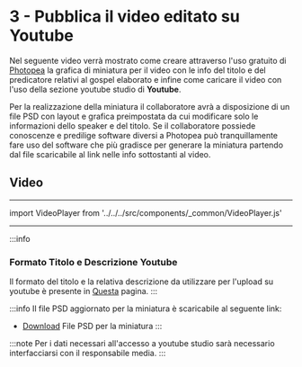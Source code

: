 # 3 - Pubblica il video editato su Youtube

Nel seguente video verrà mostrato come creare attraverso l'uso gratuito di [Photopea](https://www.photopea.com/)  la grafica di miniatura per il video con le info del titolo e del predicatore relativi al gospel elaborato e infine come caricare il video con l'uso della sezione youtube studio di **Youtube**.

Per la realizzazione della miniatura il collaboratore avrà a disposizione di un file PSD con layout e grafica preimpostata da cui modificare solo le informazioni dello speaker e del titolo.
Se il collaboratore possiede conoscenze e predilige software diversi a Photopea può tranquillamente fare uso del software che più gradisce per generare la miniatura partendo dal file scaricabile al link nelle info sottostanti al video.

## Video
---

import VideoPlayer from '../../../src/components/_common/VideoPlayer.js'

<VideoPlayer url='https://youtu.be/kdbz0fA5k0E'/>

---

:::info
### Formato Titolo e Descrizione Youtube
Il formato del titolo e la relativa descrizione da utilizzare per l'upload su youtube è presente in [Questa](../Utilit%C3%A0/Titolo%20e%20Descrizione%20YouTube.md) pagina.
:::

:::info
Il file PSD  aggiornato per la miniatura è scaricabile al seguente link:

- [Download](https://drive.google.com/file/d/1ZcTUWxU5b0jxlZqZ1r2dwqZn7H5vbQW8/view?usp=drive_link)  File PSD per la miniatura
:::


:::note
Per i dati necessari all'accesso a youtube studio sarà necessario interfacciarsi con il responsabile media.
:::


